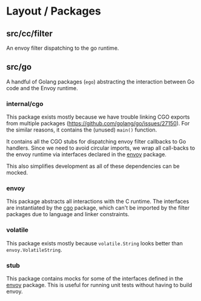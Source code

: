 # Layout / Packages

## src/cc/filter

An envoy filter dispatching to the go runtime.

## src/go

A handful of Golang packages (`ego`) abstracting the interaction between Go code
and the Envoy runtime.

### internal/cgo

This package exists mostly because we have trouble linking CGO exports from
multiple packages (<https://github.com/golang/go/issues/27150>). For the similar
reasons, it contains the (unused) `main()` function.

It contains all the CGO stubs for dispatching envoy filter callbacks to Go
handlers. Since we need to avoid circular imports, we wrap all call-backs to
the envoy runtime via interfaces declared in the [envoy](#envoy) package.

This also simplifies development as all of these dependencies can be mocked.

### envoy

This package abstracts all interactions with the C runtime. The interfaces are
instantiated by the [cgo](#cgo) package, which can't be imported by the filter
packages due to language and linker constraints.

### volatile

This package exists mostly because `volatile.String` looks better than
`envoy.VolatileString`.

### stub

This package contains mocks for some of the interfaces defined in the
[envoy](#envoy) package. This is useful for running unit tests without having
to build envoy.
